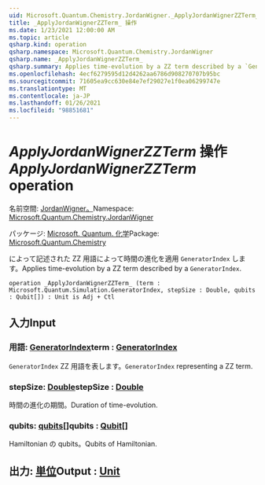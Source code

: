 ```yaml
---
uid: Microsoft.Quantum.Chemistry.JordanWigner._ApplyJordanWignerZZTerm_
title: _ApplyJordanWignerZZTerm_ 操作
ms.date: 1/23/2021 12:00:00 AM
ms.topic: article
qsharp.kind: operation
qsharp.namespace: Microsoft.Quantum.Chemistry.JordanWigner
qsharp.name: _ApplyJordanWignerZZTerm_
qsharp.summary: Applies time-evolution by a ZZ term described by a `GeneratorIndex`.
ms.openlocfilehash: 4ecf6279595d12d4262aa6786d908270707b95bc
ms.sourcegitcommit: 71605ea9cc630e84e7ef29027e1f0ea06299747e
ms.translationtype: MT
ms.contentlocale: ja-JP
ms.lasthandoff: 01/26/2021
ms.locfileid: "98851681"
---
```

# <a name="_applyjordanwignerzzterm_-operation"></a><span data-ttu-id="a1e13-102">_ApplyJordanWignerZZTerm_ 操作</span><span class="sxs-lookup"><span data-stu-id="a1e13-102">_ApplyJordanWignerZZTerm_ operation</span></span>

<span data-ttu-id="a1e13-103">名前空間: [JordanWigner。](xref:Microsoft.Quantum.Chemistry.JordanWigner)</span><span class="sxs-lookup"><span data-stu-id="a1e13-103">Namespace: [Microsoft.Quantum.Chemistry.JordanWigner](xref:Microsoft.Quantum.Chemistry.JordanWigner)</span></span>

<span data-ttu-id="a1e13-104">パッケージ: [Microsoft. Quantum. 化学](https://nuget.org/packages/Microsoft.Quantum.Chemistry)</span><span class="sxs-lookup"><span data-stu-id="a1e13-104">Package: [Microsoft.Quantum.Chemistry](https://nuget.org/packages/Microsoft.Quantum.Chemistry)</span></span>


<span data-ttu-id="a1e13-105">によって記述された ZZ 用語によって時間の進化を適用 `GeneratorIndex` します。</span><span class="sxs-lookup"><span data-stu-id="a1e13-105">Applies time-evolution by a ZZ term described by a `GeneratorIndex`.</span></span>

```qsharp
operation _ApplyJordanWignerZZTerm_ (term : Microsoft.Quantum.Simulation.GeneratorIndex, stepSize : Double, qubits : Qubit[]) : Unit is Adj + Ctl
```


## <a name="input"></a><span data-ttu-id="a1e13-106">入力</span><span class="sxs-lookup"><span data-stu-id="a1e13-106">Input</span></span>

### <a name="term--generatorindex"></a><span data-ttu-id="a1e13-107">用語: [GeneratorIndex](xref:Microsoft.Quantum.Simulation.GeneratorIndex)</span><span class="sxs-lookup"><span data-stu-id="a1e13-107">term : [GeneratorIndex](xref:Microsoft.Quantum.Simulation.GeneratorIndex)</span></span>

<span data-ttu-id="a1e13-108">`GeneratorIndex` ZZ 用語を表します。</span><span class="sxs-lookup"><span data-stu-id="a1e13-108">`GeneratorIndex` representing a ZZ term.</span></span>


### <a name="stepsize--double"></a><span data-ttu-id="a1e13-109">stepSize: [Double](xref:microsoft.quantum.lang-ref.double)</span><span class="sxs-lookup"><span data-stu-id="a1e13-109">stepSize : [Double](xref:microsoft.quantum.lang-ref.double)</span></span>

<span data-ttu-id="a1e13-110">時間の進化の期間。</span><span class="sxs-lookup"><span data-stu-id="a1e13-110">Duration of time-evolution.</span></span>


### <a name="qubits--qubit"></a><span data-ttu-id="a1e13-111">qubits: [qubits](xref:microsoft.quantum.lang-ref.qubit)[]</span><span class="sxs-lookup"><span data-stu-id="a1e13-111">qubits : [Qubit](xref:microsoft.quantum.lang-ref.qubit)[]</span></span>

<span data-ttu-id="a1e13-112">Hamiltonian の qubits。</span><span class="sxs-lookup"><span data-stu-id="a1e13-112">Qubits of Hamiltonian.</span></span>



## <a name="output--unit"></a><span data-ttu-id="a1e13-113">出力: [単位](xref:microsoft.quantum.lang-ref.unit)</span><span class="sxs-lookup"><span data-stu-id="a1e13-113">Output : [Unit](xref:microsoft.quantum.lang-ref.unit)</span></span>


